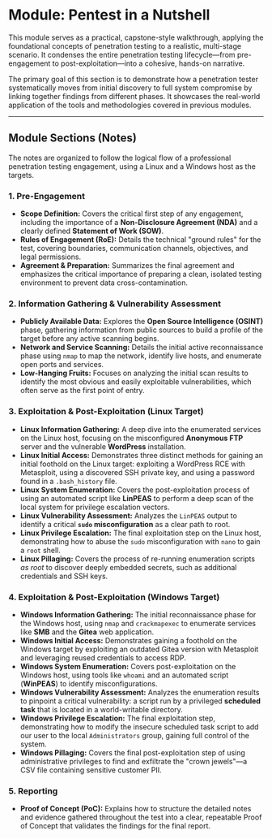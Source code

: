 # Module: Pentest in a Nutshell

This module serves as a practical, capstone-style walkthrough, applying the foundational concepts of penetration testing to a realistic, multi-stage scenario. It condenses the entire penetration testing lifecycle—from pre-engagement to post-exploitation—into a cohesive, hands-on narrative.

The primary goal of this section is to demonstrate how a penetration tester systematically moves from initial discovery to full system compromise by linking together findings from different phases. It showcases the real-world application of the tools and methodologies covered in previous modules.

---

## Module Sections (Notes)

The notes are organized to follow the logical flow of a professional penetration testing engagement, using a Linux and a Windows host as the targets.

### 1. Pre-Engagement
*   **Scope Definition:** Covers the critical first step of any engagement, including the importance of a **Non-Disclosure Agreement (NDA)** and a clearly defined **Statement of Work (SOW)**.
*   **Rules of Engagement (RoE):** Details the technical "ground rules" for the test, covering boundaries, communication channels, objectives, and legal permissions.
*   **Agreement & Preparation:** Summarizes the final agreement and emphasizes the critical importance of preparing a clean, isolated testing environment to prevent data cross-contamination.

### 2. Information Gathering & Vulnerability Assessment
*   **Publicly Available Data:** Explores the **Open Source Intelligence (OSINT)** phase, gathering information from public sources to build a profile of the target before any active scanning begins.
*   **Network and Service Scanning:** Details the initial active reconnaissance phase using `nmap` to map the network, identify live hosts, and enumerate open ports and services.
*   **Low-Hanging Fruits:** Focuses on analyzing the initial scan results to identify the most obvious and easily exploitable vulnerabilities, which often serve as the first point of entry.

### 3. Exploitation & Post-Exploitation (Linux Target)
*   **Linux Information Gathering:** A deep dive into the enumerated services on the Linux host, focusing on the misconfigured **Anonymous FTP** server and the vulnerable **WordPress** installation.
*   **Linux Initial Access:** Demonstrates three distinct methods for gaining an initial foothold on the Linux target: exploiting a WordPress RCE with Metasploit, using a discovered SSH private key, and using a password found in a `.bash_history` file.
*   **Linux System Enumeration:** Covers the post-exploitation process of using an automated script like **LinPEAS** to perform a deep scan of the local system for privilege escalation vectors.
*   **Linux Vulnerability Assessment:** Analyzes the `LinPEAS` output to identify a critical **`sudo` misconfiguration** as a clear path to root.
*   **Linux Privilege Escalation:** The final exploitation step on the Linux host, demonstrating how to abuse the `sudo` misconfiguration with `nano` to gain a `root` shell.
*   **Linux Pillaging:** Covers the process of re-running enumeration scripts *as root* to discover deeply embedded secrets, such as additional credentials and SSH keys.

### 4. Exploitation & Post-Exploitation (Windows Target)
*   **Windows Information Gathering:** The initial reconnaissance phase for the Windows host, using `nmap` and `crackmapexec` to enumerate services like **SMB** and the **Gitea** web application.
*   **Windows Initial Access:** Demonstrates gaining a foothold on the Windows target by exploiting an outdated Gitea version with Metasploit and leveraging reused credentials to access RDP.
*   **Windows System Enumeration:** Covers post-exploitation on the Windows host, using tools like `whoami` and an automated script (**WinPEAS**) to identify misconfigurations.
*   **Windows Vulnerability Assessment:** Analyzes the enumeration results to pinpoint a critical vulnerability: a script run by a privileged **scheduled task** that is located in a world-writable directory.
*   **Windows Privilege Escalation:** The final exploitation step, demonstrating how to modify the insecure scheduled task script to add our user to the local `Administrators` group, gaining full control of the system.
*   **Windows Pillaging:** Covers the final post-exploitation step of using administrative privileges to find and exfiltrate the "crown jewels"—a CSV file containing sensitive customer PII.

### 5. Reporting
*   **Proof of Concept (PoC):** Explains how to structure the detailed notes and evidence gathered throughout the test into a clear, repeatable Proof of Concept that validates the findings for the final report.
